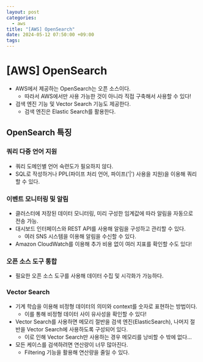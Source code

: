 ```yaml
---
layout: post
categories:
  - aws
title: "[AWS] OpenSearch"
date: 2024-05-12 07:50:00 +09:00
tags:
---
```

# \[AWS] OpenSearch

- AWS에서 제공하는 OpenSearch는 오픈 소스이다.
	- 따라서 AWS에서만 사용 가능한 것이 아니라 직접 구축해서 사용할 수 있다!
- 검색 엔진 기능 및 Vector Search 기능도 제공한다.
	- 검색 엔진은 Elastic Search를 활용한다.

## OpenSearch 특징

### 쿼리 다중 언어 지원

- 쿼리 도메인별 언어 숙련도가 필요하지 않다.
- SQL로 작성하거나 PPL(파이프 처리 언어, 파이프('|') 사용을 지원)을 이용해 쿼리할 수 있다.

### 이벤트 모니터링 및 알림

- 클러스터에 저장된 데이터 모니터링, 미리 구성한 임계값에 따라 알림을 자동으로 전송 가능.
- 대시보드 인터페이스와 REST API를 사용해 알림을 구성하고 관리할 수 있다.
	- 여러 SNS 시스템을 이용해 알림을 수신할 수 있다.
- Amazon CloudWatch를 이용해 추가 비용 없이 여러 지표를 확인할 수도 있다!

### 오픈 소스 도구 통합

- 필요한 오픈 소스 도구를 사용해 데이터 수집 및 시각화가 가능하다.

### Vector Search

- 기계 학습을 이용해 비정형 데이터의 의미와 context를 숫자로 표현하는 방법이다.
	- 이를 통해 비정형 데이터 사이 유사성을 확인할 수 있다!
- Vector Search를 사용하면 메모리 절반을 검색 엔진(ElasticSearch), 나머지 절반을 Vector Search에 사용하도록 구성되어 있다.
	- 이로 인해 Vector Search만 사용하는 경우 메모리를 낭비할 수 밖에 없다...
- 모든 케이스를 검색하려면 연산량이 너무 많아진다.
	- Filtering 기능을 활용해 연산량을 줄일 수 있다.
